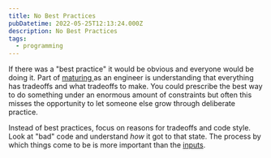 ```yaml
---
title: No Best Practices
pubDatetime: 2022-05-25T12:13:24.000Z
description: No Best Practices
tags:
  - programming
---
```


If there was a "best practice" it would be obvious and everyone would be doing it. Part of
[ maturing ](04-29-secondary-emotions-in-software) as an engineer is understanding that everything
has tradeoffs and what tradeoffs to make. You could prescribe the best way to do something under an
enormous amount of constraints but often this misses the opportunity to let someone else grow
through deliberate practice.

Instead of best practices, focus on reasons for tradeoffs and code style. Look at "bad" code and
understand _how_ it got to that state. The process by which things come to be is more important than
the [inputs](05-12-leaders-focus-on-outputs).
